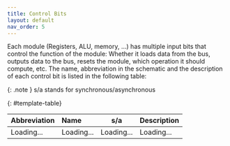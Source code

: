 ```yaml
---
title: Control Bits
layout: default
nav_order: 5
---
```


Each module (Registers, ALU, memory, ...) has multiple input bits that control the function of the module: Whether it loads data from the bus, outputs data to the bus, resets the module, which operation it should compute, etc. The name, abbreviation in the schematic and the description of each control bit is listed in the following table:

{: .note }
s/a stands for synchronous/asynchronous

{: #template-table}

| Abbreviation | Name       |    s/a     | Description |
| :----------- | :--------- | :--------: | :---------- |
| Loading...   | Loading... | Loading... | Loading...  |

<script type="module" src="./scripts/loadControlBits.js">
